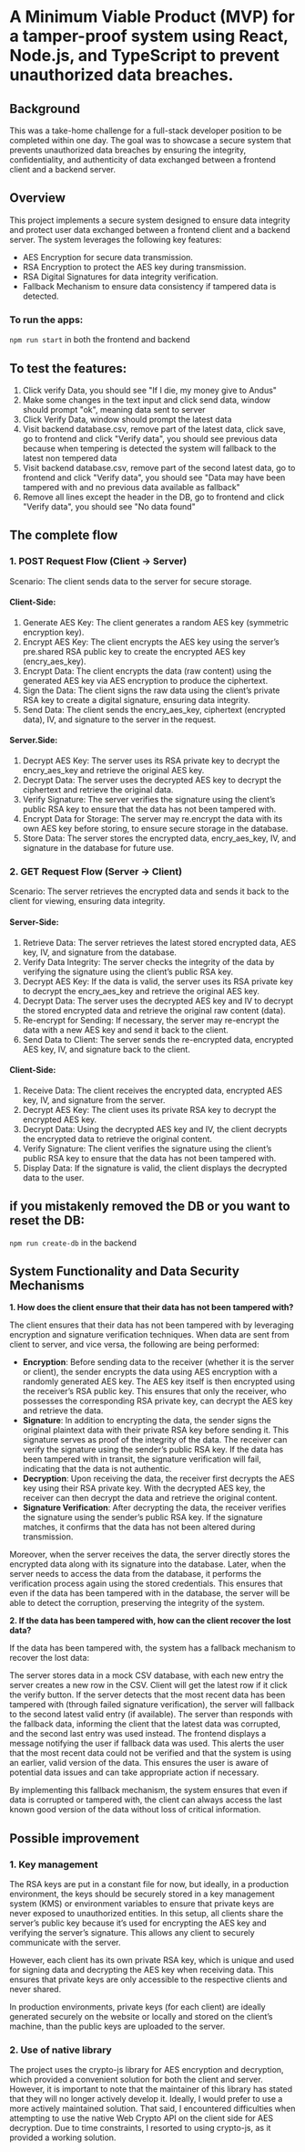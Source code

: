# A Minimum Viable Product (MVP) for a tamper-proof system using React, Node.js, and TypeScript to prevent unauthorized data breaches.

## Background

This was a take-home challenge for a full-stack developer position to be completed within one day. The goal was to showcase a secure system that prevents unauthorized data breaches by ensuring the integrity, confidentiality, and authenticity of data exchanged between a frontend client and a backend server.

## Overview

This project implements a secure system designed to ensure data integrity and protect user data exchanged between a frontend client and a backend server. The system leverages the following key features:

- AES Encryption for secure data transmission.
- RSA Encryption to protect the AES key during transmission.
- RSA Digital Signatures for data integrity verification.
- Fallback Mechanism to ensure data consistency if tampered data is detected.

### To run the apps:

`npm run start` in both the frontend and backend

## To test the features:

1. Click verify Data, you should see "If I die, my money give to Andus"
2. Make some changes in the text input and click send data, window should prompt "ok", meaning data sent to server
3. Click Verify Data, window should prompt the latest data
4. Visit backend database.csv, remove part of the latest data, click save, go to frontend and click "Verify data", you should see previous data because when tempering is detected the system will fallback to the latest non tempered data
5. Visit backend database.csv, remove part of the second latest data, go to frontend and click "Verify data", you should see "Data may have been tampered with and no previous data available as fallback"
6. Remove all lines except the header in the DB, go to frontend and click "Verify data", you should see "No data found"

## The complete flow

### 1. POST Request Flow (Client → Server)

Scenario: The client sends data to the server for secure storage.

#### Client-Side:

1. Generate AES Key: The client generates a random AES key (symmetric encryption key).
2. Encrypt AES Key: The client encrypts the AES key using the server’s pre.shared RSA public key to create the encrypted AES key (encry_aes_key).
3. Encrypt Data: The client encrypts the data (raw content) using the generated AES key via AES encryption to produce the ciphertext.
4. Sign the Data: The client signs the raw data using the client’s private RSA key to create a digital signature, ensuring data integrity.
5. Send Data: The client sends the encry_aes_key, ciphertext (encrypted data), IV, and signature to the server in the request.

#### Server.Side:

1. Decrypt AES Key: The server uses its RSA private key to decrypt the encry_aes_key and retrieve the original AES key.
2. Decrypt Data: The server uses the decrypted AES key to decrypt the ciphertext and retrieve the original data.
3. Verify Signature: The server verifies the signature using the client’s public RSA key to ensure that the data has not been tampered with.
4. Encrypt Data for Storage: The server may re.encrypt the data with its own AES key before storing, to ensure secure storage in the database.
5. Store Data: The server stores the encrypted data, encry_aes_key, IV, and signature in the database for future use.

### 2. GET Request Flow (Server → Client)

Scenario: The server retrieves the encrypted data and sends it back to the client for viewing, ensuring data integrity.

#### Server-Side:

1. Retrieve Data: The server retrieves the latest stored encrypted data, AES key, IV, and signature from the database.
2. Verify Data Integrity: The server checks the integrity of the data by verifying the signature using the client’s public RSA key.
3. Decrypt AES Key: If the data is valid, the server uses its RSA private key to decrypt the encry_aes_key and retrieve the original AES key.
4. Decrypt Data: The server uses the decrypted AES key and IV to decrypt the stored encrypted data and retrieve the original raw content (data).
5. Re-encrypt for Sending: If necessary, the server may re-encrypt the data with a new AES key and send it back to the client.
6. Send Data to Client: The server sends the re-encrypted data, encrypted AES key, IV, and signature back to the client.

#### Client-Side:

1. Receive Data: The client receives the encrypted data, encrypted AES key, IV, and signature from the server.
2. Decrypt AES Key: The client uses its private RSA key to decrypt the encrypted AES key.
3. Decrypt Data: Using the decrypted AES key and IV, the client decrypts the encrypted data to retrieve the original content.
4. Verify Signature: The client verifies the signature using the client’s public RSA key to ensure that the data has not been tampered with.
5. Display Data: If the signature is valid, the client displays the decrypted data to the user.

## if you mistakenly removed the DB or you want to reset the DB:

`npm run create-db` in the backend

## System Functionality and Data Security Mechanisms

**1. How does the client ensure that their data has not been tampered with?**

The client ensures that their data has not been tampered with by leveraging encryption and signature verification techniques. When data are sent from client to server, and vice versa, the following are being performed:

- **Encryption**: Before sending data to the receiver (whether it is the server or client), the sender encrypts the data using AES encryption with a randomly generated AES key. The AES key itself is then encrypted using the receiver’s RSA public key. This ensures that only the receiver, who possesses the corresponding RSA private key, can decrypt the AES key and retrieve the data.
- **Signature**: In addition to encrypting the data, the sender signs the original plaintext data with their private RSA key before sending it. This signature serves as proof of the integrity of the data. The receiver can verify the signature using the sender’s public RSA key. If the data has been tampered with in transit, the signature verification will fail, indicating that the data is not authentic.
- **Decryption**: Upon receiving the data, the receiver first decrypts the AES key using their RSA private key. With the decrypted AES key, the receiver can then decrypt the data and retrieve the original content.
- **Signature Verification**: After decrypting the data, the receiver verifies the signature using the sender’s public RSA key. If the signature matches, it confirms that the data has not been altered during transmission.

Moreover, when the server receives the data, the server directly stores the encrypted data along with its signature into the database. Later, when the server needs to access the data from the database, it performs the verification process again using the stored credentials. This ensures that even if the data has been tampered with in the database, the server will be able to detect the corruption, preserving the integrity of the system.

**2. If the data has been tampered with, how can the client recover the lost data?**

If the data has been tampered with, the system has a fallback mechanism to recover the lost data:

The server stores data in a mock CSV database, with each new entry the server creates a new row in the CSV. Client will get the latest row if it click the verify button. If the server detects that the most recent data has been tampered with (through failed signature verification), the server will fallback to the second latest valid entry (if available). The server than responds with the fallback data, informing the client that the latest data was corrupted, and the second last entry was used instead. The frontend displays a message notifying the user if fallback data was used. This alerts the user that the most recent data could not be verified and that the system is using an earlier, valid version of the data. This ensures the user is aware of potential data issues and can take appropriate action if necessary.

By implementing this fallback mechanism, the system ensures that even if data is corrupted or tampered with, the client can always access the last known good version of the data without loss of critical information.

## Possible improvement

### 1. Key management

The RSA keys are put in a constant file for now, but ideally, in a production environment, the keys should be securely stored in a key management system (KMS) or environment variables to ensure that private keys are never exposed to unauthorized entities. In this setup, all clients share the server’s public key because it’s used for encrypting the AES key and verifying the server’s signature. This allows any client to securely communicate with the server.

However, each client has its own private RSA key, which is unique and used for signing data and decrypting the AES key when receiving data. This ensures that private keys are only accessible to the respective clients and never shared.

In production environments, private keys (for each client) are ideally generated securely on the website or locally and stored on the client’s machine, than the public keys are uploaded to the server.

### 2. Use of native library

The project uses the crypto-js library for AES encryption and decryption, which provided a convenient solution for both the client and server. However, it is important to note that the maintainer of this library has stated that they will no longer actively develop it. Ideally, I would prefer to use a more actively maintained solution. That said, I encountered difficulties when attempting to use the native Web Crypto API on the client side for AES decryption. Due to time constraints, I resorted to using crypto-js, as it provided a working solution.
